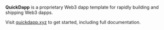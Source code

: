 **QuickDapp** is a proprietary Web3 dapp template for rapidly building and shipping Web3 dapps.

Visit [quickdapp.xyz](https://quickdapp.xyz) to get started, including full documentation.
